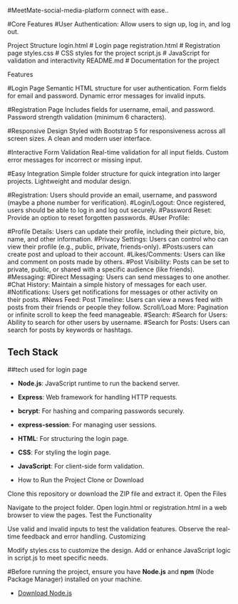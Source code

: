 #MeetMate-social-media-platform
connect with ease..


 #Core Features
#User Authentication: Allow users to sign up, log in, and log out.

Project Structure
 login.html              # Login page
 registration.html       # Registration page
 styles.css              # CSS styles for the project
 script.js               # JavaScript for validation and interactivity
 README.md               # Documentation for the project

Features

#Login Page
Semantic HTML structure for user authentication.
Form fields for email and password.
Dynamic error messages for invalid inputs.

#Registration Page
Includes fields for username, email, and password.
Password strength validation (minimum 6 characters).

#Responsive Design
Styled with Bootstrap 5 for responsiveness across all screen sizes.
A clean and modern user interface.

#Interactive Form Validation
Real-time validation for all input fields.
Custom error messages for incorrect or missing input.

#Easy Integration
Simple folder structure for quick integration into larger projects.
Lightweight and modular design.

#Registration: Users should provide an email, username, and password (maybe a phone number for verification).
#Login/Logout: Once registered, users should be able to log in and log out securely.
#Password Reset: Provide an option to reset forgotten passwords.
#User Profile:

#Profile Details: Users can update their profile, including their picture, bio, name, and other information.
#Privacy Settings: Users can control who can view their profile (e.g., public, private, friends-only).
#Posts:users can create post and upload to their account.
#Likes/Comments: Users can like and comment on posts made by others.
#Post Visibility: Posts can be set to private, public, or shared with a specific audience (like friends).
#Messaging:
#Direct Messaging: Users can send messages to one another.
#Chat History: Maintain a simple history of messages for each user.
#Notifications: Users get notifications for messages or other activity on their posts.
#News Feed: Post Timeline: Users can view a news feed with posts from their friends or people they follow.
Scroll/Load More: Pagination or infinite scroll to keep the feed manageable.
#Search:
#Search for Users: Ability to search for other users by username.
#Search for Posts: Users can search for posts by keywords or hashtags.



## Tech Stack 
##tech used for login page 

- **Node.js**: JavaScript runtime to run the backend server.
- **Express**: Web framework for handling HTTP requests.
- **bcrypt**: For hashing and comparing passwords securely.
- **express-session**: For managing user sessions.
- **HTML**: For structuring the login page.
- **CSS**: For styling the login page.
- **JavaScript**: For client-side form validation.

- How to Run the Project
Clone or Download

Clone this repository or download the ZIP file and extract it.
Open the Files

Navigate to the project folder.
Open login.html or registration.html in a web browser to view the pages.
Test the Functionality

Use valid and invalid inputs to test the validation features.
Observe the real-time feedback and error handling.
Customizing

Modify styles.css to customize the design.
Add or enhance JavaScript logic in script.js to meet specific needs.

 

#Before running the project, ensure you have **Node.js** and **npm** (Node Package Manager) installed on your machine.

- [Download Node.js](https://nodejs.org/)
